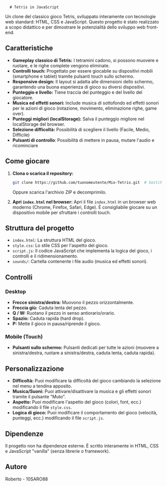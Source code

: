       # Tetris in JavaScript
Un clone del classico gioco Tetris, sviluppato interamente con tecnologie web standard: HTML, CSS e JavaScript. Questo progetto è stato realizzato a scopo didattico e per dimostrare le potenzialità dello sviluppo web front-end.

## Caratteristiche

*   **Gameplay classico di Tetris:** I tetramini cadono, si possono muovere e ruotare, e le righe complete vengono eliminate.
*   **Controlli touch:** Progettato per essere giocabile su dispositivi mobili (smartphone e tablet) tramite pulsanti touch sullo schermo.
*   **Responsive design:** Il layout si adatta alle dimensioni dello schermo, garantendo una buona esperienza di gioco su diversi dispositivi.
*   **Punteggio e livello:** Tiene traccia del punteggio e del livello del giocatore.
*   **Musica ed effetti sonori:** Include musica di sottofondo ed effetti sonori per le azioni di gioco (rotazione, movimento, eliminazione righe, game over).
*   **Punteggi migliori (localStorage):** Salva il punteggio migliore nel localStorage del browser.
* **Selezione difficoltà:** Possibilità di scegliere il livello (Facile, Medio, Difficile)
* **Pulsanti di controllo**: Possibilità di mettere in pausa, mutare l'audio e ricominciare

## Come giocare

1.  **Clona o scarica il repository:**
    ```bash
    git clone https://github.com/tuonomeutente/Mio-Tetris.git  # Sostituisci con l'URL del tuo repository
    ```
    Oppure scarica l'archivio ZIP e decomprimilo.

2.  **Apri `index.html` nel browser:** Apri il file `index.html` in un browser web moderno (Chrome, Firefox, Safari, Edge).  È consigliabile giocare su un dispositivo mobile per sfruttare i controlli touch.

## Struttura del progetto

*   `index.html`:  La struttura HTML del gioco.
*   `style.css`:  Lo stile CSS per l'aspetto del gioco.
*   `script.js`:  Il codice JavaScript che implementa la logica del gioco, i controlli e il ridimensionamento.
*   `sounds/`:  Cartella contenente i file audio (musica ed effetti sonori).

## Controlli

### Desktop

*   **Frecce sinistra/destra:** Muovono il pezzo orizzontalmente.
*   **Freccia giù:** Caduta lenta del pezzo.
*   **Q / W:** Ruotano il pezzo in senso antiorario/orario.
*   **Spazio:** Caduta rapida (hard drop).
*   **P:** Mette il gioco in pausa/riprende il gioco.

### Mobile (Touch)

*   **Pulsanti sullo schermo:** Pulsanti dedicati per tutte le azioni (muovere a sinistra/destra, ruotare a sinistra/destra, caduta lenta, caduta rapida).

## Personalizzazione

*   **Difficoltà:** Puoi modificare la difficoltà del gioco cambiando la selezione nel menu a tendina apposito.
*   **Musica/Suoni:** Puoi attivare/disattivare la musica e gli effetti sonori tramite il pulsante "Muto".
*   **Aspetto:** Puoi modificare l'aspetto del gioco (colori, font, ecc.) modificando il file `style.css`.
*   **Logica di gioco:** Puoi modificare il comportamento del gioco (velocità, punteggi, ecc.) modificando il file `script.js`.

## Dipendenze

Il progetto non ha dipendenze esterne.  È scritto interamente in HTML, CSS e JavaScript "vanilla" (senza librerie o framework).

## Autore

Roberto - 10SARO88
